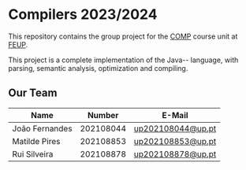 # Compilers 2023/2024

This repository contains the group project for the [COMP](https://sigarra.up.pt/feup/pt/ucurr_geral.ficha_uc_view?pv_ocorrencia_id=520331) course unit at [FEUP](https://sigarra.up.pt/feup/pt/web_page.inicial).

This project is a complete implementation of the Java-- language, with parsing, semantic analysis, optimization and compiling.

## Our Team
| Name             | Number    | E-Mail             |
| ---------------- | --------- | ------------------ |
| João Fernandes   | 202108044 | up202108044@up.pt  |
| Matilde Pires    | 202108853 | up202108853@up.pt  |
| Rui Silveira     | 202108878 | up202108878@up.pt  |
